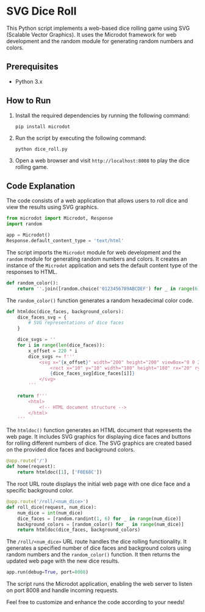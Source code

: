 # SVG Dice Roll

This Python script implements a web-based dice rolling game using SVG (Scalable Vector Graphics). It uses the Microdot framework for web development and the random module for generating random numbers and colors.

## Prerequisites

- Python 3.x

## How to Run

1. Install the required dependencies by running the following command:
   ```
   pip install microdot
   ```

2. Run the script by executing the following command:
   ```
   python dice_roll.py
   ```

3. Open a web browser and visit `http://localhost:8008` to play the dice rolling game.

## Code Explanation

The code consists of a web application that allows users to roll dice and view the results using SVG graphics.

```python
from microdot import Microdot, Response
import random

app = Microdot()
Response.default_content_type = 'text/html'
```

The script imports the `Microdot` module for web development and the `random` module for generating random numbers and colors. It creates an instance of the `Microdot` application and sets the default content type of the responses to HTML.

```python
def random_color():
    return ''.join([random.choice('0123456789ABCDEF') for _ in range(6)])
```

The `random_color()` function generates a random hexadecimal color code.

```python
def htmldoc(dice_faces, background_colors):
    dice_faces_svg = {
        # SVG representations of dice faces
    }

    dice_svgs = ''
    for i in range(len(dice_faces)):
        x_offset = 220 * i
        dice_svgs += f'''
            <svg x="{x_offset}" width="200" height="200" viewBox="0 0 200 200">
                <rect x="10" y="10" width="180" height="180" rx="20" ry="20" fill="#{background_colors[i]}" />
                {dice_faces_svg[dice_faces[i]]}
            </svg>
        '''

    return f'''
        <html>
            <!-- HTML document structure -->
        </html>
    '''
```

The `htmldoc()` function generates an HTML document that represents the web page. It includes SVG graphics for displaying dice faces and buttons for rolling different numbers of dice. The SVG graphics are created based on the provided dice faces and background colors.

```python
@app.route('/')
def home(request):
    return htmldoc([1], ['F0E68C'])
```

The root URL route displays the initial web page with one dice face and a specific background color.

```python
@app.route('/roll/<num_dice>')
def roll_dice(request, num_dice):
    num_dice = int(num_dice)
    dice_faces = [random.randint(1, 6) for _ in range(num_dice)]
    background_colors = [random_color() for _ in range(num_dice)]
    return htmldoc(dice_faces, background_colors)
```

The `/roll/<num_dice>` URL route handles the dice rolling functionality. It generates a specified number of dice faces and background colors using random numbers and the `random_color()` function. It then returns the updated web page with the new dice results.

```python
app.run(debug=True, port=8008)
```

The script runs the Microdot application, enabling the web server to listen on port 8008 and handle incoming requests.

Feel free to customize and enhance the code according to your needs!
